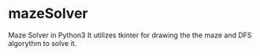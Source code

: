 # mazeSolver
Maze Solver in Python3
It utilizes tkinter for drawing the the maze and DFS algorythm to solve it.
